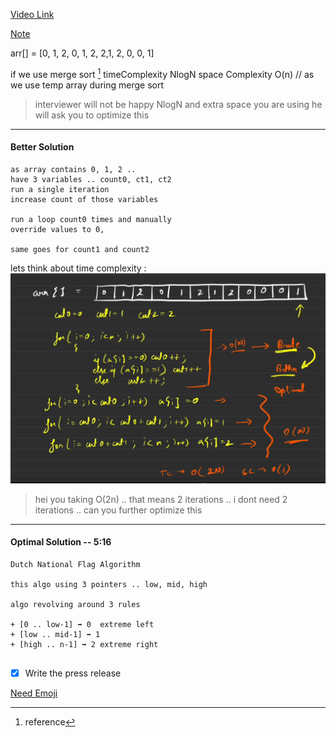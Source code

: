 [Video Link](https://www.youtube.com/watch?v=tp8JIuCXBaU&list=PLgUwDviBIf0oF6QL8m22w1hIDC1vJ_BHz&index=21)


[Note](https://takeuforward.org/data-structure/sort-an-array-of-0s-1s-and-2s/)

arr[] = [0, 1, 2, 0, 1, 2, 2,1, 2, 0, 0, 1]


if we use merge sort [^ref1]
timeComplexity NlogN
space Complexity O(n) // as we use temp array during merge sort 

> interviewer will not be happy NlogN and extra space you are using
> he will ask you to optimize this 

---


#### Better Solution 

```
as array contains 0, 1, 2 .. 
have 3 variables .. count0, ct1, ct2
run a single iteration 
increase count of those variables

run a loop count0 times and manually
override values to 0,

same goes for count1 and count2

```

lets think about time complexity
: ![alt text](image-2.png)
 
> hei you taking O(2n) .. that means 
> 2 iterations .. i dont need 2 iterations .. can you further optimize this 
 
---

#### Optimal Solution -- 5:16

```
Dutch National Flag Algorithm

this algo using 3 pointers .. low, mid, high

algo revolving around 3 rules 

+ [0 .. low-1] ➡️ 0  extreme left 
+ [low .. mid-1] ➡️ 1   
+ [high .. n-1] ➡️ 2 extreme right


```


- [x] Write the press release

[^ref1]: reference

[Need Emoji](https://dev.to/nikolab/complete-list-of-github-markdown-emoji-markup-5aia)
